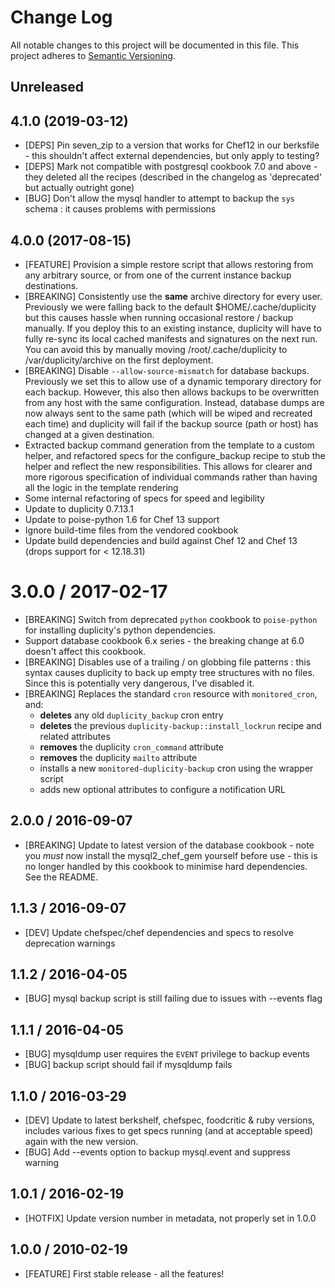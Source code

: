 # Change Log
All notable changes to this project will be documented in this file.
This project adheres to [Semantic Versioning](http://semver.org/).

## Unreleased

## 4.1.0 (2019-03-12)

* [DEPS] Pin seven_zip to a version that works for Chef12 in our berksfile - this shouldn't
  affect external dependencies, but only apply to testing?
* [DEPS] Mark not compatible with postgresql cookbook 7.0 and above - they deleted
  all the recipes (described in the changelog as 'deprecated' but actually outright gone)
* [BUG] Don't allow the mysql handler to attempt to backup the `sys` schema : 
  it causes problems with permissions

## 4.0.0 (2017-08-15)

* [FEATURE] Provision a simple restore script that allows restoring from
  any arbitrary source, or from one of the current instance backup
  destinations.
* [BREAKING] Consistently use the **same** archive directory for every user.
  Previously we were falling back to the default $HOME/.cache/duplicity but
  this causes hassle when running occasional restore / backup manually. If you
  deploy this to an existing instance, duplicity will have to fully re-sync its
  local cached manifests and signatures on the next run. You can avoid this by
  manually moving /root/.cache/duplicity to /var/duplicity/archive on the first
  deployment.
* [BREAKING] Disable `--allow-source-mismatch` for database backups. Previously
  we set this to allow use of a dynamic temporary directory for each backup.
  However, this also then allows backups to be overwritten from any host with
  the same configuration. Instead, database dumps are now always sent to the
  same path (which will be wiped and recreated each time) and duplicity will
  fail if the backup source (path or host) has changed at a given destination.
* Extracted backup command generation from the template to a custom helper,
  and refactored specs for the configure_backup recipe to stub the helper
  and reflect the new responsibilities. This allows for clearer and more
  rigorous specification of individual commands rather than having all the
  logic in the template rendering
* Some internal refactoring of specs for speed and legibility
* Update to duplicity 0.7.13.1
* Update to poise-python 1.6 for Chef 13 support
* Ignore build-time files from the vendored cookbook
* Update build dependencies and build against Chef 12 and Chef 13 (drops support for < 12.18.31)

# 3.0.0 / 2017-02-17

* [BREAKING] Switch from deprecated `python` cookbook to `poise-python` for
  installing duplicity's python dependencies.
* Support database cookbook 6.x series - the breaking change at 6.0 doesn't
  affect this cookbook.
* [BREAKING] Disables use of a trailing / on globbing file patterns : this
  syntax causes duplicity to back up empty tree structures with no files. Since
  this is potentially very dangerous, I've disabled it.
* [BREAKING] Replaces the standard `cron` resource with `monitored_cron`, and:
  * **deletes** any old `duplicity_backup` cron entry
  * **deletes** the previous `duplicity-backup::install_lockrun` recipe and
    related attributes
  * **removes** the duplicity `cron_command` attribute
  * **removes** the duplicity `mailto` attribute
  * installs a new `monitored-duplicity-backup` cron using the wrapper script
  * adds new optional attributes to configure a notification URL

## 2.0.0 / 2016-09-07

* [BREAKING] Update to latest version of the database cookbook - note you
  *must* now install the mysql2_chef_gem yourself before use - this is no
  longer handled by this cookbook to minimise hard dependencies. See the
  README.

## 1.1.3 / 2016-09-07

* [DEV] Update chefspec/chef dependencies and specs to resolve deprecation
  warnings

## 1.1.2 / 2016-04-05

* [BUG] mysql backup script is still failing due to issues with --events flag

## 1.1.1 / 2016-04-05

* [BUG] mysqldump user requires the `EVENT` privilege to backup events
* [BUG] backup script should fail if mysqldump fails

## 1.1.0 / 2016-03-29

* [DEV] Update to latest berkshelf, chefspec, foodcritic & ruby versions,
        includes various fixes to get specs running (and at acceptable
        speed) again with the new version.
* [BUG] Add --events option to backup mysql.event and suppress warning

## 1.0.1 / 2016-02-19

* [HOTFIX] Update version number in metadata, not properly set in 1.0.0

## 1.0.0 / 2010-02-19

* [FEATURE] First stable release - all the features!
